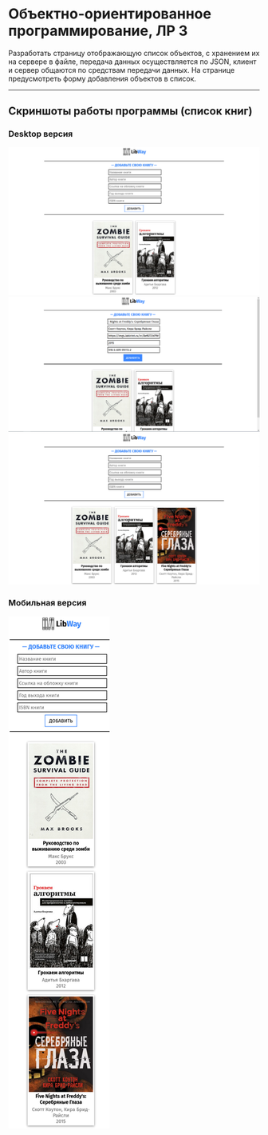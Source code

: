 # Объектно-ориентированное программирование, ЛР 3
Разработать страницу отображающую список объектов, с хранением их на сервере в файле, передача данных осуществляется по JSON, клиент и сервер общаются по средствам передачи данных. На странице предусмотреть форму добавления объектов в список. 

<hr>

## Скриншоты работы программы (список книг)
### Desktop версия
![Screenshot_1](screenshots/1.png)<br>
![Screenshot_2](screenshots/2.png)<br>
![Screenshot_3](screenshots/3.png)<br>
### Мобильная версия
![Screenshot_1](screenshots/1.1.png)<br>
